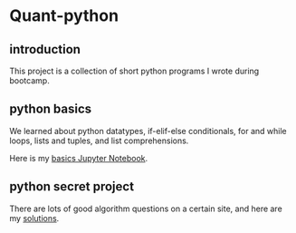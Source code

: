 # Quant-python

## introduction
This project is a collection of short python programs I wrote during bootcamp.

## python basics
We learned about python datatypes, if-elif-else conditionals, for and while loops, lists and tuples, and list comprehensions.

Here is my [basics Jupyter Notebook](https://github.com/MadMaple/Quant-python/blob/master/python-basics-notebook-empty.ipynb).

## python secret project
There are lots of good algorithm questions on a certain site, and here are my [solutions](http://https://github.com/MadMaple/Quant-python/blob/master/hyper-ants%20traveling.ipynb).
